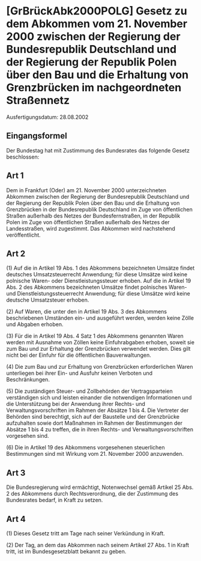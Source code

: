 # [GrBrückAbk2000POLG] Gesetz zu dem Abkommen vom 21. November 2000 zwischen der Regierung der Bundesrepublik Deutschland und der Regierung der Republik Polen über den Bau und die Erhaltung von Grenzbrücken im nachgeordneten Straßennetz

Ausfertigungsdatum: 28.08.2002

 

## Eingangsformel

Der Bundestag hat mit Zustimmung des Bundesrates das folgende Gesetz beschlossen:


## Art 1

Dem in Frankfurt (Oder) am 21. November 2000 unterzeichneten Abkommen zwischen der Regierung der Bundesrepublik Deutschland und der Regierung der Republik Polen über den Bau und die Erhaltung von Grenzbrücken in der Bundesrepublik Deutschland im Zuge von öffentlichen Straßen außerhalb des Netzes der Bundesfernstraßen, in der Republik Polen im Zuge von öffentlichen Straßen außerhalb des Netzes der Landesstraßen, wird zugestimmt. Das Abkommen wird nachstehend veröffentlicht.


## Art 2

(1) Auf die in Artikel 19 Abs. 1 des Abkommens bezeichneten Umsätze findet deutsches Umsatzsteuerrecht Anwendung; für diese Umsätze wird keine polnische Waren- oder Dienstleistungssteuer erhoben. Auf die in Artikel 19 Abs. 2 des Abkommens bezeichneten Umsätze findet polnisches Waren- und Dienstleistungssteuerrecht Anwendung; für diese Umsätze wird keine deutsche Umsatzsteuer erhoben.

(2) Auf Waren, die unter den in Artikel 19 Abs. 3 des Abkommens beschriebenen Umständen ein- und ausgeführt werden, werden keine Zölle und Abgaben erhoben.

(3) Für die in Artikel 19 Abs. 4 Satz 1 des Abkommens genannten Waren werden mit Ausnahme von Zöllen keine Einfuhrabgaben erhoben, soweit sie zum Bau und zur Erhaltung der Grenzbrücken verwendet werden. Dies gilt nicht bei der Einfuhr für die öffentlichen Bauverwaltungen.

(4) Die zum Bau und zur Erhaltung von Grenzbrücken erforderlichen Waren unterliegen bei ihrer Ein- und Ausfuhr keinen Verboten und Beschränkungen.

(5) Die zuständigen Steuer- und Zollbehörden der Vertragsparteien verständigen sich und leisten einander die notwendigen Informationen und die Unterstützung bei der Anwendung ihrer Rechts- und Verwaltungsvorschriften im Rahmen der Absätze 1 bis 4. Die Vertreter der Behörden sind berechtigt, sich auf der Baustelle und der Grenzbrücke aufzuhalten sowie dort Maßnahmen im Rahmen der Bestimmungen der Absätze 1 bis 4 zu treffen, die in ihren Rechts- und Verwaltungsvorschriften vorgesehen sind.

(6) Die in Artikel 19 des Abkommens vorgesehenen steuerlichen Bestimmungen sind mit Wirkung vom 21. November 2000 anzuwenden.


## Art 3

Die Bundesregierung wird ermächtigt, Notenwechsel gemäß Artikel 25 Abs. 2 des Abkommens durch Rechtsverordnung, die der Zustimmung des Bundesrates bedarf, in Kraft zu setzen.


## Art 4

(1) Dieses Gesetz tritt am Tage nach seiner Verkündung in Kraft.

(2) Der Tag, an dem das Abkommen nach seinem Artikel 27 Abs. 1 in Kraft tritt, ist im Bundesgesetzblatt bekannt zu geben.
